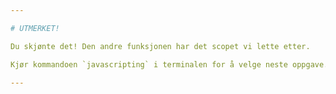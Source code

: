 ```yaml
---

# UTMERKET!

Du skjønte det! Den andre funksjonen har det scopet vi lette etter.

Kjør kommandoen `javascripting` i terminalen for å velge neste oppgave.

---
```

